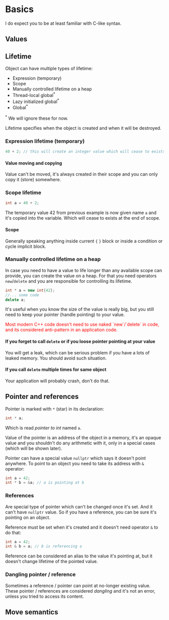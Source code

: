 # Basics

I do expect you to be at least familiar with C-like syntax.

## Values

## Lifetime

Object can have multiple types of lifetime:

* Expression (temporary)
* Scope
* Manually controlled lifetime on a heap
* Thread-local global<sup>*</sup>
* Lazy initialized global<sup>*</sup>
* Global<sup>*</sup>

<sup>*</sup> We will ignore these for now.

Lifetime specifies when the object is created and when it will be destroyed.

### Expression lifetime (temporary)

```c++
40 + 2; // this will create an integer value which will cease to exists at the end of expression
```

#### Value moving and copying

Value can't be moved, it's always created in their scope and you can only copy it (store) somewhere.

### Scope lifetime

```c++
int a = 40 + 2;
```

The temporary value 42 from previous example is now given name `a` and it's copied into the variable. Which will cease to exists at the end of scope.

#### Scope

Generally speaking anything inside current `{` `}` block or inside a condition or cycle implicit block.


### Manually controlled lifetime on a heap

In case you need to have a value to life longer than any available scope can provide, you can create the value on a heap. For that you need operators `new`/`delete` and you are responsible for controlling its lifetime.

```c++
int * a = new int{42};
//... some code
delete a;
```

It's useful when you know the size of the value is really big, but you still need to keep your pointer (handle pointing) to your value. 

<div style="color: red">Most modern C++ code doesn't need to use naked `new`/`delete` in code, and its considered anti-pattern in an application code.</div>

#### If you forget to call `delete` or if you loose pointer pointing at your value

You will get a leak, which can be serious problem if you have a lots of leaked memory. You should avoid such situation.

#### If you call `delete` multiple times for same object

Your application will probably crash, don't do that.

## Pointer and references

Pointer is marked with `*` (star) in its declaration:

```c++
int * a;
```

Which is read *pointer to int* named `a`. 

Value of the pointer is an address of the object in a memory, it's an opaque value and you shouldn't do any arithmetic with it, only in a special cases (which will be shown later).

Pointer can have a special value `nullptr` which says it doesn't point anywhere. To point to an object you need to take its address with `&` operator:

```c++
int a = 42;
int * b = &a; // a is pointing at b 
```

### References

Are special type of pointer which can't be changed once it's set. And it can't have `nullptr` value. So if you have a reference, you can be sure it's pointing on an object.

Reference must be set when it's created and it doesn't need operator `&` to do that:

```c++
int a = 42;
int & b = a; // b is referencing a
```

Reference can be considered an alias to the value it's pointing at, but it doesn't change lifetime of the pointed value.

### Dangling pointer / reference

Sometimes a reference / pointer can point at no-longer existing value. These pointer / references are considered *dangling* and it's not an error, unless you tried to access its content.

## Move semantics

